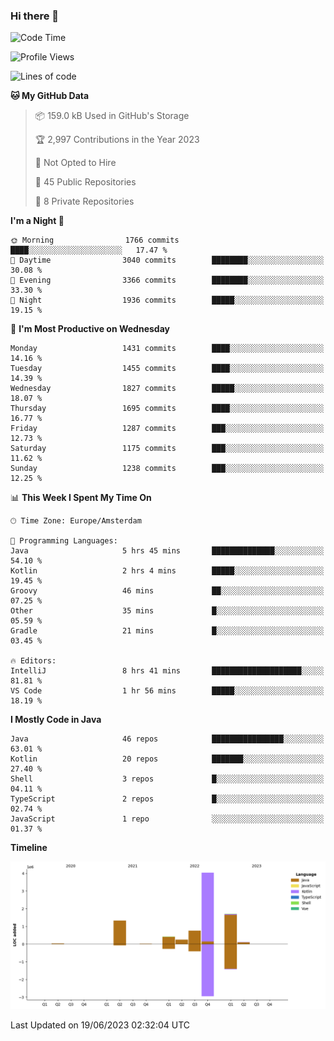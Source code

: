 ### Hi there 👋


<!--START_SECTION:waka-->
![Code Time](http://img.shields.io/badge/Code%20Time-3%2C254%20hrs%203%20mins-blue)

![Profile Views](http://img.shields.io/badge/Profile%20Views-126-blue)

![Lines of code](https://img.shields.io/badge/From%20Hello%20World%20I%27ve%20Written-8.6%20million%20lines%20of%20code-blue)

**🐱 My GitHub Data** 

> 📦 159.0 kB Used in GitHub's Storage 
 > 
> 🏆 2,997 Contributions in the Year 2023
 > 
> 🚫 Not Opted to Hire
 > 
> 📜 45 Public Repositories 
 > 
> 🔑 8 Private Repositories 
 > 
**I'm a Night 🦉** 

```text
🌞 Morning                1766 commits        ████░░░░░░░░░░░░░░░░░░░░░   17.47 % 
🌆 Daytime                3040 commits        ████████░░░░░░░░░░░░░░░░░   30.08 % 
🌃 Evening                3366 commits        ████████░░░░░░░░░░░░░░░░░   33.30 % 
🌙 Night                  1936 commits        █████░░░░░░░░░░░░░░░░░░░░   19.15 % 
```
📅 **I'm Most Productive on Wednesday** 

```text
Monday                   1431 commits        ████░░░░░░░░░░░░░░░░░░░░░   14.16 % 
Tuesday                  1455 commits        ████░░░░░░░░░░░░░░░░░░░░░   14.39 % 
Wednesday                1827 commits        █████░░░░░░░░░░░░░░░░░░░░   18.07 % 
Thursday                 1695 commits        ████░░░░░░░░░░░░░░░░░░░░░   16.77 % 
Friday                   1287 commits        ███░░░░░░░░░░░░░░░░░░░░░░   12.73 % 
Saturday                 1175 commits        ███░░░░░░░░░░░░░░░░░░░░░░   11.62 % 
Sunday                   1238 commits        ███░░░░░░░░░░░░░░░░░░░░░░   12.25 % 
```


📊 **This Week I Spent My Time On** 

```text
🕑︎ Time Zone: Europe/Amsterdam

💬 Programming Languages: 
Java                     5 hrs 45 mins       ██████████████░░░░░░░░░░░   54.10 % 
Kotlin                   2 hrs 4 mins        █████░░░░░░░░░░░░░░░░░░░░   19.45 % 
Groovy                   46 mins             ██░░░░░░░░░░░░░░░░░░░░░░░   07.25 % 
Other                    35 mins             █░░░░░░░░░░░░░░░░░░░░░░░░   05.59 % 
Gradle                   21 mins             █░░░░░░░░░░░░░░░░░░░░░░░░   03.45 % 

🔥 Editors: 
IntelliJ                 8 hrs 41 mins       ████████████████████░░░░░   81.81 % 
VS Code                  1 hr 56 mins        █████░░░░░░░░░░░░░░░░░░░░   18.19 % 
```

**I Mostly Code in Java** 

```text
Java                     46 repos            ████████████████░░░░░░░░░   63.01 % 
Kotlin                   20 repos            ███████░░░░░░░░░░░░░░░░░░   27.40 % 
Shell                    3 repos             █░░░░░░░░░░░░░░░░░░░░░░░░   04.11 % 
TypeScript               2 repos             █░░░░░░░░░░░░░░░░░░░░░░░░   02.74 % 
JavaScript               1 repo              ░░░░░░░░░░░░░░░░░░░░░░░░░   01.37 % 
```



**Timeline**

![Lines of Code chart](https://raw.githubusercontent.com/powercasgamer/powercasgamer/master/assets/bar_graph.png)


 Last Updated on 19/06/2023 02:32:04 UTC
<!--END_SECTION:waka-->
